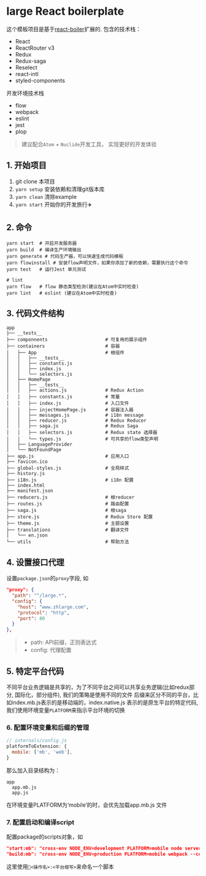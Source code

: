# large React boilerplate
这个模板项目是基于[react-boiler](https://github.com/react-boilerplate/react-boilerplate)扩展的. 包含的技术栈：
+ React
+ ReactRouter v3
+ Redux
+ Redux-saga
+ Reselect
+ react-intl
+ styled-components

开发环境技术栈
+ flow
+ webpack
+ eslint
+ jest
+ plop

> 建议配合`Atom` + `Nuclide`开发工具， 实现更好的开发体验

## 1. 开始项目
1. git clone 本项目
2. `yarn setup` 安装依赖和清理git版本库
3. `yarn clean` 清除example
4. `yarn start` 开始你的开发旅行✈️

## 2. 命令
```shell
yarn start  # 开启开发服务器
yarn build  # 编译生产环境输出
yarn generate # 代码生产器，可以快速生成代码模板
yarn flowinstall # 安装flow声明文件，如果你添加了新的依赖，需要执行这个命令
yarn test   # 运行Jest 单元测试

# lint
yarn flow   # flow 静态类型检测(建议在Atom中实时检查)
yarn lint   # eslint (建议在Atom中实时检查)
```

## 3. 代码文件结构
```
app
├── __tests__
├── componnents                     # 可复用的展示组件
├── containers                      # 容器
│   ├── App                         # 根组件
│   │   ├── __tests__
│   │   ├── constants.js
│   │   ├── index.js
│   │   └── selectors.js
│   ├── HomePage
│   │   ├── __tests__
│   │   ├── actions.js              # Redux Action
│   │   ├── constants.js            # 常量
│   │   ├── index.js                # 入口文件
│   │   ├── injectHomePage.js       # 容器注入器
│   │   ├── messages.js             # i18n message
│   │   ├── reducer.js              # Redux Reducer
│   │   ├── saga.js                 # Redux Saga
│   │   ├── selectors.js            # Redux state 选择器
│   │   └── types.js                # 可共享的flow类型声明
│   ├── LanguageProvider
│   └── NotFoundPage
├── app.js                          # 应用入口
├── favicon.ico
├── global-styles.js                # 全局样式
├── history.js
├── i18n.js                         # i18n 配置
├── index.html
├── manifest.json
├── reducers.js                     # 根reducer
├── routes.js                       # 路由配置
├── saga.js                         # 根saga
├── store.js                        # Redux Store 配置
├── theme.js                        # 主题设置
├── translations                    # 翻译文件
│   └── en.json
└── utils                           # 帮助方法
```

## 4. 设置接口代理
设置`package.json`的`proxy`字段, 如
```json
"proxy": {
  "path": "^/large.*",
  "config": {
    "host": "www.zhlarge.com",
    "protocol": "http",
    "port": 80
  }
},
```

> + path: API前缀，正则表达式
> + config: 代理配置

## 5. 特定平台代码
不同平台业务逻辑是共享的，为了不同平台之间可以共享业务逻辑(比如redux部分, 国际化，部分组件), 我们的策略是使用不同的文件
后缀来区分不同的平台，比如index.mb.js表示的是移动端的，index.native.js 表示的是原生平台的特定代码, 我们使用环境变量`PLATFORM`来指示平台环境的切换

### 6. 配置环境变量和后缀的管理
```javascript
// internals/config.js
platformToExtension: {
  mobile: ['mb', 'web'],
}
```
那么加入目录结构为：
```
app
  app.mb.js
  app.js
```
在环境变量PLATFORM为‘mobile’的时，会优先加载app.mb.js 文件

### 7. 配置启动和编译script
配置package的scripts对象，如

```json
"start:mb": "cross-env NODE_ENV=development PLATFORM=mobile node server",
"build:mb": "cross-env NODE_ENV=production PLATFORM=mobile webpack --config internals/webpack/webpack.prod.babel.js --color -p --progress",
```
这里使用`<操作名>:<平台缩写>`来命名一个脚本
